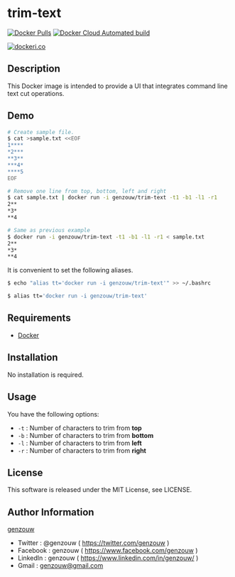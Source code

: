 # trim-text

[![Docker Pulls](https://img.shields.io/docker/pulls/genzouw/trim-text.svg?style=for-the-badge)](https://hub.docker.com/r/genzouw/trim-text/)
[![Docker Cloud Automated build](https://img.shields.io/docker/cloud/automated/genzouw/trim-text.svg?style=for-the-badge)](https://hub.docker.com/r/genzouw/trim-text/)

[![dockeri.co](https://dockeri.co/image/genzouw/trim-text)](https://hub.docker.com/r/genzouw/trim-text)

## Description

This Docker image is intended to provide a UI that integrates command line text cut operations.

## Demo

```bash
# Create sample file.
$ cat >sample.txt <<EOF
1****
*2***
**3**
***4*
****5
EOF

# Remove one line from top, bottom, left and right
$ cat sample.txt | docker run -i genzouw/trim-text -t1 -b1 -l1 -r1
2**
*3*
**4

# Same as previous example
$ docker run -i genzouw/trim-text -t1 -b1 -l1 -r1 < sample.txt
2**
*3*
**4
```

It is convenient to set the following aliases.

```bash
$ echo "alias tt='docker run -i genzouw/trim-text'" >> ~/.bashrc

$ alias tt='docker run -i genzouw/trim-text'
```

## Requirements

* [Docker](https://www.docker.com)

## Installation

No installation is required.

## Usage

You have the following options:

* `-t` : Number of characters to trim from **top**
* `-b` : Number of characters to trim from **bottom**
* `-l` : Number of characters to trim from **left**
* `-r` : Number of characters to trim from **right**

## License

This software is released under the MIT License, see LICENSE.


## Author Information

[genzouw](https://genzouw.com)

* Twitter   : @genzouw ( https://twitter.com/genzouw )
* Facebook  : genzouw ( https://www.facebook.com/genzouw )
* LinkedIn  : genzouw ( https://www.linkedin.com/in/genzouw/ )
* Gmail     : genzouw@gmail.com
